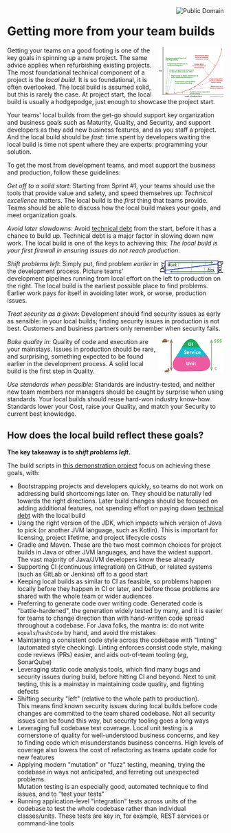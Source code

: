 <a href="LICENSE.md">
<img src="https://unlicense.org/pd-icon.png" alt="Public Domain"
align="right"/>
</a>

# Getting more from your team builds

<a
href="https://flowdays.net/de/blog-de/2016/2/23/the-rfp-is-dead-meet-the-lean-proposal-canvas"
title="Der RFP ist tot: Hallo Lean-Agile Evaluation &mdash; flowdays - Die
agile Genossenschaft">
<img src="./images/bug-costs.jpg"
alt="Der RFP ist tot: Hallo Lean-Agile Evaluation &mdash; flowdays - Die agile
Genossenschaft"
align="right" width="30%" height="auto"/>
</a>

Getting your teams on a good footing is one of the key goals in spinning up a
new project. The same advice applies when refurbishing existing projects. The
most foundational technical component of a project is the _local build_. It is
so foundational, it is often overlooked. The local build is assumed solid, but
this is rarely the case. At project start, the local build is usually a
hodgepodge, just enough to showcase the project start.

Your teams' local builds from the get-go should support key organization and
business goals such as Maturity, Quality, and Security, and support developers
as they add new business features, and as you staff a project. And the local
build should be _fast_: time spent by developers waiting the local build is
time not spent where they are experts: programming your solution.

To get the most from development teams, and most support the business and
production, follow these guidelines:

_Get off to a solid start_: Starting from Sprint #1, your teams should use the
tools that provide value and safety, and speed themselves up: _Technical
excellence_ matters. The local build is the _first_ thing that teams provide.
Teams should be able to discuss how the local build makes your goals, and meet
organization goals.

_Avoid later slowdowns_: Avoid
[technical debt](https://www.martinfowler.com/bliki/TechnicalDebt.html)
from the start, before it has a chance to build up. Technical debt is a major
factor in slowing down new work. The local build is one of the keys to
achieving this: _The local build is your first firewall in ensuring issues do
not reach production_.

<a href="https://github.com/binkley/html/blob/master/blog/on-pipelines"
title="On Pipelines">
<img src="./images/pipeline.png" alt="Production vs Dev pipeline"
align="right" width="30%" height="auto"/>
</a>

_Shift problems left_:  Simply put, find problem _earlier_ in the development
process. Picture teams' development pipelines running from local effort on the
left to production on the right. The local build is the earliest possible
place to find problems. Earlier work pays for itself in avoiding later work,
or worse, production issues.

_Treat security as a given_: Development should find security issues as early
as sensible: in your local builds; finding security issues in production is
not best. Customers and business partners only remember when security fails.

<a href="https://martinfowler.com/bliki/TestPyramid.html"
title="TestPyramid">
<img src="./images/test-pyramid.png" alt="The test pyramid"
align="right" width="30%" height="auto"/>
</a>

_Bake quality in_: Quality of code and execution are your mainstays. Issues in
production should be rare, and surprising, something expected to be found
earlier in the development process. A solid local build is the first step in
Quality.

_Use standards when possible_: Standards are industry-tested, and neither new
team members nor managers should be caught by surprise when using standards.
Your local builds should reuse hard-won industry know-how. Standards lower
your Cost, raise your Quality, and match your Security to current best
knowledge.

## How does the local build reflect these goals?

**The key takeaway is to _shift problems left_.**

The build scripts in
[this demonstration project](https://github.com/binkley/modern-java-practices)
focus on achieving these goals, with:

* Bootstrapping projects and developers quickly, so teams do not work on
  addressing build shortcomings later on. They should be naturally led towards
  the right directions. Later build changes should be focused on adding
  additional features, not spending effort on paying down
  [technical debt](https://www.martinfowler.com/bliki/TechnicalDebt.html)
  with the local build
* Using the right version of the JDK, which impacts which version of Java to
  pick (or another JVM language, such as Kotlin). This is important for
  licensing, project lifetime, and project lifecycle costs
* Gradle and Maven. These are the two most common choices for project builds
  in Java or other JVM languages, and have the widest support. The vast
  majority of Java/JVM developers know these already
* Supporting CI (continuous integration) on GitHub, or related systems (such
  as GitLab or Jenkins) off to a good start
* Keeping local builds as similar to CI as feasible, so problems happen
  locally before they happen in CI or later, and before those problems are
  shared with the whole team or wider audiences
* Preferring to generate code over writing code. Generated code is
  "battle-hardened", the generation widely tested by many, and it is easier
  for teams to change direction than with hand-written code spread throughout
  a codebase. For Java folks, the mantra is: do not write
  `equals`/`hashCode` by hand, and avoid the mistakes
* Maintaining a consistent code style across the codebase with "linting"
  (automated style checking). Linting enforces consist code style, making code
  reviews (PRs) easier, and aids out-of-team tooling (_eg_, SonarQube)
* Leveraging static code analysis tools, which find many bugs and security
  issues during build, before hitting CI and beyond. Next to unit testing,
  this is a mainstay in maintaining code quality, and fighting defects
* Shifting security "left" (relative to the whole path to production).  
  This means find known security issues during local builds before code
  changes are committed to the team shared codebase. Not all security issues
  can be found this way, but security tooling goes a long ways
* Leveraging full codebase test coverage. Local unit testing is a cornerstone
  of quality for well-understood business concerns, and key to finding code
  which misunderstands business concerns. High levels of coverage also lowers
  the cost of refactoring as teams update code for new features
* Applying modern "mutation" or "fuzz" testing, meaning, trying the codebase
  in ways not anticipated, and ferreting out unexpected problems.  
  Mutation testing is an especially good, automated technique to find issues,
  and to "test your tests"
* Running application-level "integration" tests across units of the codebase
  to test the whole codebase rather than individual classes/units. These tests
  are key in, for example, REST services or command-line tools
